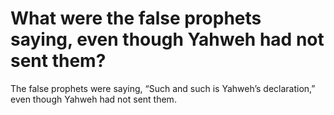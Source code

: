 # What were the false prophets saying, even though Yahweh had not sent them?

The false prophets were saying, “Such and such is Yahweh’s declaration,” even though Yahweh had not sent them.
